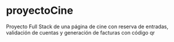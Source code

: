 # proyectoCine
Proyecto Full Stack de una página de cine con reserva de entradas, validación de cuentas y generación de facturas con código qr

